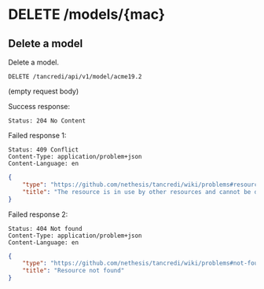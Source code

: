 # DELETE /models/{mac}

## Delete a model

Delete a model.

    DELETE /tancredi/api/v1/model/acme19.2

(empty request body)

Success response:

    Status: 204 No Content

Failed response 1:

    Status: 409 Conflict
    Content-Type: application/problem+json
    Content-Language: en

```json
{
    "type": "https://github.com/nethesis/tancredi/wiki/problems#resource-in-use",
    "title": "The resource is in use by other resources and cannot be deleted"
}
```

Failed response 2:

    Status: 404 Not found
    Content-Type: application/problem+json
    Content-Language: en

```json
{
    "type": "https://github.com/nethesis/tancredi/wiki/problems#not-found",
    "title": "Resource not found"
}
```
